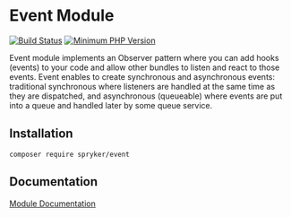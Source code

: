 # Event Module
[![Build Status](https://travis-ci.org/spryker/event.svg)](https://travis-ci.org/spryker/event)
[![Minimum PHP Version](https://img.shields.io/badge/php-%3E%3D%207.3-8892BF.svg)](https://php.net/)

Event module implements an Observer pattern where you can add hooks (events) to your code and allow other bundles to listen and react to those events. Event enables to create synchronous and asynchronous events: traditional synchronous where listeners are handled at the same time as they are dispatched, and asynchronous (queueable) where events are put into a queue and handled later by some queue service.

## Installation

```
composer require spryker/event
```

## Documentation

[Module Documentation](https://academy.spryker.com/developing_with_spryker/module_guide/infrastructure/event/event.html)
